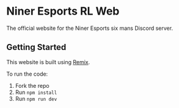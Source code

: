# Niner Esports RL Web
The official website for the Niner Esports six mans Discord server.

## Getting Started
This website is built using [Remix](https://remix.run).

To run the code:
 1. Fork the repo
 2. Run `npm install`
 3. Run `npm run dev`
